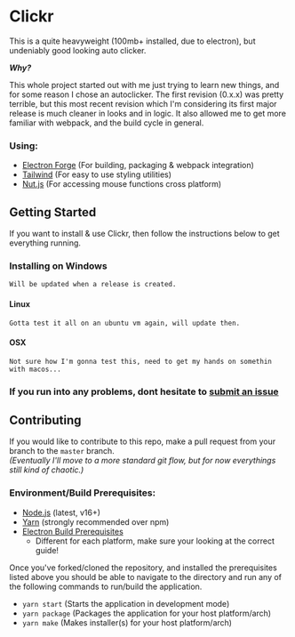# Clickr
This is a quite heavyweight (100mb+ installed, due to electron), but undeniably good looking auto clicker.

***Why?***

This whole project started out with me just trying to learn new things, and for some reason I chose an autoclicker. The first revision (0.x.x) was pretty terrible, but this most recent revision which I'm considering its first major release is much cleaner in looks and in logic. It also allowed me to get more familiar with webpack, and the build cycle in general.

### **Using:**
- [Electron Forge](https://www.electronforge.io/) (For building, packaging & webpack integration)
- [Tailwind](https://tailwindcss.com) (For easy to use styling utilities)
- [Nut.js](https://nutjs.dev/) (For accessing mouse functions cross platform)

## **Getting Started**
If you want to install & use Clickr, then follow the instructions below to get everything running.

### Installing on Windows
```
Will be updated when a release is created.
```

#### Linux
```
Gotta test it all on an ubuntu vm again, will update then.
```

#### OSX
```
Not sure how I'm gonna test this, need to get my hands on somethin with macos...
```

### **If you run into any problems, dont hesitate to [submit an issue](https://github.com/ImPhantom/Clickr/issues/new)**

## **Contributing**

If you would like to contribute to this repo, make a pull request from your branch to the `master` branch.\
*(Eventually I'll move to a more standard git flow, but for now everythings still kind of chaotic.)*


### **Environment/Build Prerequisites:**
- [Node.js](https://nodejs.org/en/) (latest, v16+)
- [Yarn](https://yarnpkg.com/) (strongly recommended over npm)
- [Electron Build Prerequisites](https://www.electronjs.org/docs/latest/development/build-instructions-gn)
	- Different for each platform, make sure your looking at the correct guide!

Once you've forked/cloned the repository, and installed the prerequisites listed above you should be able to navigate to the directory and run any of the following commands to run/build the application.
- `yarn start` (Starts the application in development mode)
- `yarn package` (Packages the application for your host platform/arch)
- `yarn make` (Makes installer(s) for your host platform/arch)